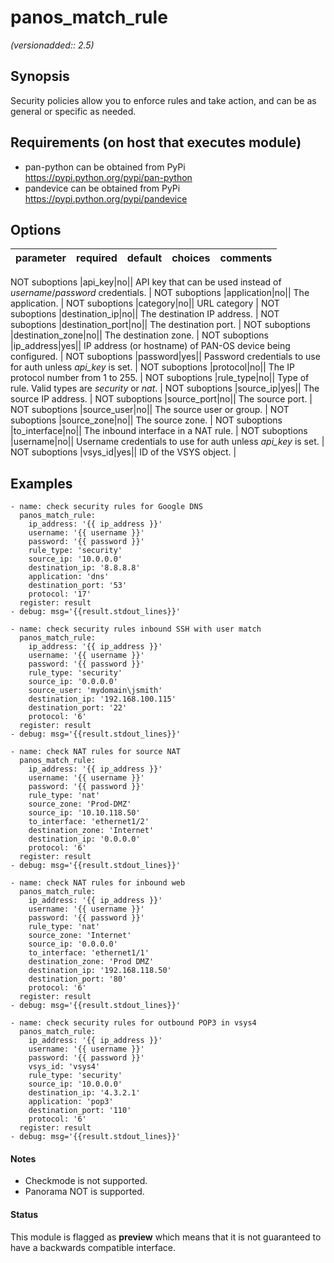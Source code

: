 # panos_match_rule

_(versionadded:: 2.5)_


## Synopsis

Security policies allow you to enforce rules and take action, and can be as general or specific as needed.


## Requirements (on host that executes module)

- pan-python can be obtained from PyPi https://pypi.python.org/pypi/pan-python
- pandevice can be obtained from PyPi https://pypi.python.org/pypi/pandevice

## Options

| parameter | required | default | choices | comments |
| --- | --- | --- | --- | --- |

NOT suboptions
|api_key|no||
API key that can be used instead of <em>username</em>/<em>password</em> credentials.
 |
NOT suboptions
|application|no||
The application.
 |
NOT suboptions
|category|no||
URL category
 |
NOT suboptions
|destination_ip|no||
The destination IP address.
 |
NOT suboptions
|destination_port|no||
The destination port.
 |
NOT suboptions
|destination_zone|no||
The destination zone.
 |
NOT suboptions
|ip_address|yes||
IP address (or hostname) of PAN-OS device being configured.
 |
NOT suboptions
|password|yes||
Password credentials to use for auth unless <em>api_key</em> is set.
 |
NOT suboptions
|protocol|no||
The IP protocol number from 1 to 255.
 |
NOT suboptions
|rule_type|no||
Type of rule. Valid types are <em>security</em> or <em>nat</em>.
 |
NOT suboptions
|source_ip|yes||
The source IP address.
 |
NOT suboptions
|source_port|no||
The source port.
 |
NOT suboptions
|source_user|no||
The source user or group.
 |
NOT suboptions
|source_zone|no||
The source zone.
 |
NOT suboptions
|to_interface|no||
The inbound interface in a NAT rule.
 |
NOT suboptions
|username|no||
Username credentials to use for auth unless <em>api_key</em> is set.
 |
NOT suboptions
|vsys_id|yes||
ID of the VSYS object.
 |

## Examples

    - name: check security rules for Google DNS
      panos_match_rule:
        ip_address: '{{ ip_address }}'
        username: '{{ username }}'
        password: '{{ password }}'
        rule_type: 'security'
        source_ip: '10.0.0.0'
        destination_ip: '8.8.8.8'
        application: 'dns'
        destination_port: '53'
        protocol: '17'
      register: result
    - debug: msg='{{result.stdout_lines}}'
    
    - name: check security rules inbound SSH with user match
      panos_match_rule:
        ip_address: '{{ ip_address }}'
        username: '{{ username }}'
        password: '{{ password }}'
        rule_type: 'security'
        source_ip: '0.0.0.0'
        source_user: 'mydomain\jsmith'
        destination_ip: '192.168.100.115'
        destination_port: '22'
        protocol: '6'
      register: result
    - debug: msg='{{result.stdout_lines}}'
    
    - name: check NAT rules for source NAT
      panos_match_rule:
        ip_address: '{{ ip_address }}'
        username: '{{ username }}'
        password: '{{ password }}'
        rule_type: 'nat'
        source_zone: 'Prod-DMZ'
        source_ip: '10.10.118.50'
        to_interface: 'ethernet1/2'
        destination_zone: 'Internet'
        destination_ip: '0.0.0.0'
        protocol: '6'
      register: result
    - debug: msg='{{result.stdout_lines}}'
    
    - name: check NAT rules for inbound web
      panos_match_rule:
        ip_address: '{{ ip_address }}'
        username: '{{ username }}'
        password: '{{ password }}'
        rule_type: 'nat'
        source_zone: 'Internet'
        source_ip: '0.0.0.0'
        to_interface: 'ethernet1/1'
        destination_zone: 'Prod DMZ'
        destination_ip: '192.168.118.50'
        destination_port: '80'
        protocol: '6'
      register: result
    - debug: msg='{{result.stdout_lines}}'
    
    - name: check security rules for outbound POP3 in vsys4
      panos_match_rule:
        ip_address: '{{ ip_address }}'
        username: '{{ username }}'
        password: '{{ password }}'
        vsys_id: 'vsys4'
        rule_type: 'security'
        source_ip: '10.0.0.0'
        destination_ip: '4.3.2.1'
        application: 'pop3'
        destination_port: '110'
        protocol: '6'
      register: result
    - debug: msg='{{result.stdout_lines}}'
    

#### Notes

- Checkmode is not supported.
- Panorama NOT is supported.



#### Status

This module is flagged as **preview** which means that it is not guaranteed to have a backwards compatible interface.

